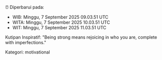 ⏰ Diperbarui pada:
- WIB: Minggu, 7 September 2025 09.03.51 UTC
- WITA: Minggu, 7 September 2025 10.03.51 UTC
- WIT: Minggu, 7 September 2025 11.03.51 UTC

Kutipan Inspiratif:
"Being strong means rejoicing in who you are, complete with imperfections."


Kategori: motivational

